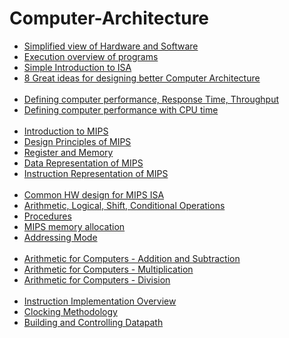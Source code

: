 # Computer-Architecture

- [Simplified view of Hardware and Software](https://github.com/jimin-kiim/Computer-Architecture/issues/1#issuecomment-1279692312)
- [Execution overview of programs](https://github.com/jimin-kiim/Computer-Architecture/issues/1#issuecomment-1279694868)
- [Simple Introduction to ISA](https://github.com/jimin-kiim/Computer-Architecture/issues/1#issuecomment-1279697840)
- [8 Great ideas for designing better Computer Architecture](https://github.com/jimin-kiim/Computer-Architecture/issues/1#issuecomment-1279699215)
  <br>
  <br>
- [Defining computer performance, Response Time, Throughput](https://github.com/jimin-kiim/Computer-Architecture/issues/2#issuecomment-1279710653)
- [Defining computer performance with CPU time](https://github.com/jimin-kiim/Computer-Architecture/issues/2#issuecomment-1279720199)
  <br>
  <br>
- [Introduction to MIPS](https://github.com/jimin-kiim/Computer-Architecture/issues/3#issuecomment-1279726327)
- [Design Principles of MIPS](https://github.com/jimin-kiim/Computer-Architecture/issues/3#issuecomment-1279727352)
- [Register and Memory](https://github.com/jimin-kiim/Computer-Architecture/issues/3#issuecomment-1279729939)
- [Data Representation of MIPS](https://github.com/jimin-kiim/Computer-Architecture/issues/3#issuecomment-1279875150)
- [Instruction Representation of MIPS](https://github.com/jimin-kiim/Computer-Architecture/issues/3#issuecomment-1287665012)
  <br>
  <br>
- [Common HW design for MIPS ISA](https://github.com/jimin-kiim/Computer-Architecture/issues/4#issuecomment-1279887268)
- [Arithmetic, Logical, Shift, Conditional Operations](https://github.com/jimin-kiim/Computer-Architecture/issues/4#issuecomment-1279892291)
- [Procedures](https://github.com/jimin-kiim/Computer-Architecture/issues/4#issuecomment-1279900049)
- [MIPS memory allocation](https://github.com/jimin-kiim/Computer-Architecture/issues/4#issuecomment-1279925944)
- [Addressing Mode](https://github.com/jimin-kiim/Computer-Architecture/issues/4#issuecomment-1279943655)
  <br>
  <br>
- [Arithmetic for Computers - Addition and Subtraction](https://github.com/jimin-kiim/Computer-Architecture/issues/5#issuecomment-1279963462)
- [Arithmetic for Computers - Multiplication](https://github.com/jimin-kiim/Computer-Architecture/issues/5#issuecomment-1279983336)
- [Arithmetic for Computers - Division](https://github.com/jimin-kiim/Computer-Architecture/issues/5#issuecomment-1280146647)
  <br>
  <br>
- [Instruction Implementation Overview](https://github.com/jimin-kiim/Computer-Architecture/issues/6#issuecomment-1280390765)
- [Clocking Methodology](https://github.com/jimin-kiim/Computer-Architecture/issues/6#issuecomment-1280434687)
- [Building and Controlling Datapath](https://github.com/jimin-kiim/Computer-Architecture/issues/6#issuecomment-1280464544)
